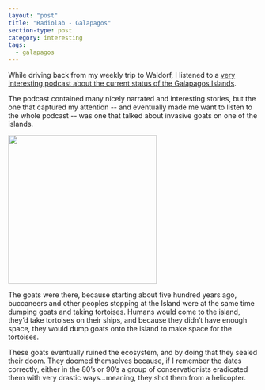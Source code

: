 ```yaml
---
layout: "post"
title: "Radiolab - Galapagos"
section-type: post
category: interesting
tags: 
  - galapagos
---
```

 While driving back from my weekly trip to Waldorf, I listened to a [very interesting podcast about the current status of the Galapagos Islands](http://www.radiolab.org/story/galapagos/).   

The podcast contained many nicely narrated and interesting stories, but the one that captured my attention -- and eventually made me want to listen to the whole podcast -- was one that talked about invasive goats on one of the islands. 

<div class="postImage">
  <img 
    src="http://upload.wikimedia.org/wikipedia/commons/thumb/b/b2/Hausziege_04.jpg/640px-Hausziege_04.jpg"
    width="300px" height="300px"/>
</div>

The goats were there, because starting about five hundred years ago, buccaneers and other peoples stopping at the Island were at the same time dumping goats and taking tortoises. Humans would come to the island, they’d take tortoises on their ships, and because they didn’t have enough space, they would dump goats onto the island to make space for the tortoises. 

These goats eventually ruined the ecosystem, and by doing that they sealed their doom. They doomed themselves because, if I remember the dates correctly, either in the 80’s or 90’s a group of conservationists eradicated them with very drastic ways...meaning, they shot them from a helicopter. 
